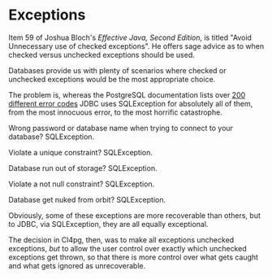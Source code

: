 # Exceptions

Item 59 of Joshua Bloch's _Effective Java, Second Edition_, is titled 
"Avoid Unnecessary use of checked exceptions". He offers sage advice as to when
checked versus unchecked exceptions should be used.

Databases provide us with plenty of scenarios where checked or unchecked
exceptions would be the most appropriate choice.


The problem is,
whereas the PostgreSQL documentation lists over 
[200 different error codes](www.postgresql.org/docs/9.3/static/errcodes-appendix.html)
JDBC uses SQLException for absolutely all of them, from the most innocuous error,
to the most horrific catastrophe.

Wrong password or database name when trying to connect to your database? SQLException.

Violate a unique constraint? SQLException. 

Database run out of storage? SQLException. 

Violate a not null constraint? SQLException.

Database get nuked from orbit? SQLException.

Obviously, some of these exceptions are more recoverable than others, but to
JDBC, via SQLException, they are all equally exceptional.

The decision in Cl4pg, then, was to make all exceptions unchecked exceptions, *but*
to allow the user control over exactly which unchecked exceptions get thrown, so that
there is more control over what gets caught and what gets ignored as unrecoverable.



